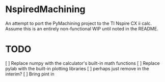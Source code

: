 # NspiredMachining

An attempt to port the PyMachining project to the TI Nspire CX ii calc. Assume this is an entirely non-functional WIP until noted in the README. 

# TODO
[ ] Replace numpy with the calculator's built-in math functions
[ ] Replace pylab with the built-in plotting libraries
  [ ] perhaps just remove in the interim?
[ ] Bring pint in

